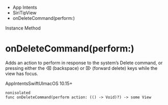 

- App Intents
- SiriTipView
-  onDeleteCommand(perform:) 

Instance Method

# onDeleteCommand(perform:)

Adds an action to perform in response to the system’s Delete command, or pressing either the ⌫ (backspace) or ⌦ (forward delete) keys while the view has focus.

AppIntentsSwiftUImacOS 10.15+

``` source
nonisolated
func onDeleteCommand(perform action: (() -> Void)?) -> some View
```

